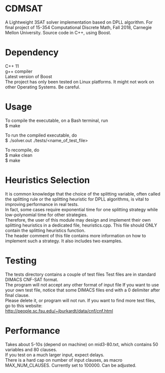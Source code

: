 # CDMSAT
A Lightweight 3SAT solver implementation based on DPLL algorithm. For final project of 15-354 Computational Discrete Math, Fall 2018, Carnegie Mellon University. 
Source code in C++, using Boost. 

# Dependency
C++ 11 <br />
g++ compiler <br />
Latest version of Boost <br />
The project has only been tested on Linux platforms. It might not work on other Operating Systems. Be careful. 

# Usage
To compile the executable, on a Bash terminal, run <br />
$ make 

To run the compiled executable, do <br />
$ ./solver.out ./tests/<name_of_test_file> 

To recompile, do <br />
$ make clean <br />
$ make

# Heuristics Selection
It is common knowledge that the choice of the splitting variable, often called the
splitting rule or the splitting heuristic for DPLL algorithms, is vital to 
improving performance in real tests. <br />
In fact, some cases require exponential time
for one splitting strategy while low-polynomial time for other strategies. <br />
Therefore, the user of this module may design and implement their own splitting
heuristics in a dedicated file, heuristics.cpp. This file should ONLY contain the
splitting heuristics function. <br />
The header comment of this file contains more information on how to implement such
a strategy. It also includes two examples. <br />

# Testing
The tests directory contains a couple of test files
Test files are in standard DIMACS CNF-SAT format.<br />
The program will not accept any other format of input file
If you want to use your own test file, notice that some DIMACS files end with a 0
delimiter after final clause. <br />
Please delete it, or program will not run. 
If you want to find more test files, go to this website: <br />
http://people.sc.fsu.edu/~jburkardt/data/cnf/cnf.html

# Performance
Takes about 5-10s (depend on machine) on mid3-80.txt, which contains 50 variables 
and 80 clauses. <br />
If you test on a much larger input, expect delays. <br />
There is a hard cap on number of input clauses, as macro MAX_NUM_CLAUSES. Currently 
set to 100000. Can be adjusted. 
